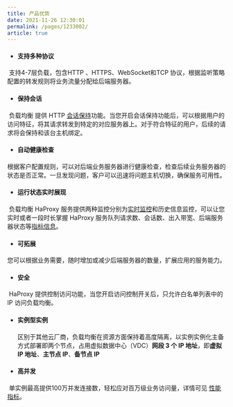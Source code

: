 ```yaml
---
title: 产品优势
date: 2021-11-26 12:30:01
permalink: /pages/1233002/
article: true
---
```


+ #### 支持多种协议

​		支持4-7层负载，包含HTTP 、HTTPS、WebSocket和TCP 协议，根据监听策略配置的转发规则将业务流量分配给后端服务器。

+ #### 保持会话

​		负载均衡 提供 HTTP [会话保持](../04.操作指南/05.会话保持.md#会话保持)功能。当您开启会话保持功能后，可以根据用户的访问特征，将其请求转发到特定的对应服务器上。对于符合特征的用户，后续的请求将会保持和该台主机绑定。

+ #### 自动健康检查

​		根据客户配置规则，可以对后端业务服务器进行健康检查，检查后续业务服务器的状态是否正常。一旦发现问题，客户可以迅速将问题主机切换，确保服务可用性。

+ #### 运行状态实时展现

​		负载均衡 HaProxy 服务提供两种监控分别为[实时监控](../04.操作指南/03.监控报警/00.查看监控.md#控制台查看策略监控)和历史信息监控，可以让您实时或者一段时长掌握 HaProxy 服务队列请求数、会话数、出入带宽、后端服务器状态等[指标信息](../04.操作指南/03.监控报警/01.监控指标说明.md#策略监控-实例监控)。

+ #### 可拓展

​		您可以根据业务需要，随时增加或减少后端服务器的数量，扩展应用的服务能力。

+ #### 安全

​		HaProxy 提供控制访问功能，当您开启访问控制开关后，只允许白名单列表中的 IP 访问负载均衡。

+ #### 实例型实例

  区别于其他云厂商，负载均衡在资源方面保持着高度隔离，以实例实例化主备方式部署即两个节点，占用虚拟数据中心（VDC）**网段 3 个 IP 地址**，即**虚拟 IP 地址**、**主节点 IP**、**备节点 IP**

+ #### 高并发

​		单实例最高提供100万并发连接数，轻松应对百万级业务访问量，详情可见 [性能指标](../05.性能白皮书.md#测试数据)。

